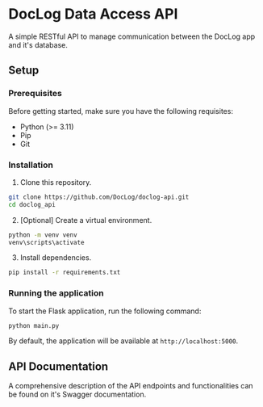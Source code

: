 # DocLog Data Access API

A simple RESTful API to manage communication between the DocLog app and it's database.

## Setup

### Prerequisites

Before getting started, make sure you have the following requisites:

- Python (>= 3.11)
- Pip
- Git

### Installation

1. Clone this repository.

```sh
git clone https://github.com/DocLog/doclog-api.git
cd doclog_api
```

2. [Optional] Create a virtual environment.

```sh
python -m venv venv
venv\scripts\activate
```

3. Install dependencies.

```sh
pip install -r requirements.txt
```

### Running the application

To start the Flask application, run the following command:

```sh
python main.py
```

By default, the application will be available at `http://localhost:5000`.

## API Documentation

A comprehensive description of the API endpoints and functionalities can be found on it's Swagger documentation.